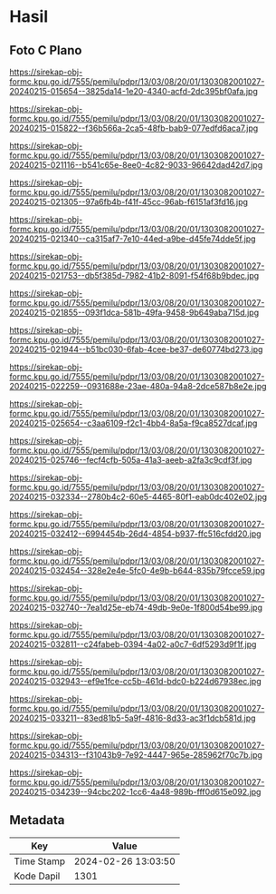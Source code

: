 # Hasil

## Foto C Plano

https://sirekap-obj-formc.kpu.go.id/7555/pemilu/pdpr/13/03/08/20/01/1303082001027-20240215-015654--3825da14-1e20-4340-acfd-2dc395bf0afa.jpg

https://sirekap-obj-formc.kpu.go.id/7555/pemilu/pdpr/13/03/08/20/01/1303082001027-20240215-015822--f36b566a-2ca5-48fb-bab9-077edfd6aca7.jpg

https://sirekap-obj-formc.kpu.go.id/7555/pemilu/pdpr/13/03/08/20/01/1303082001027-20240215-021116--b541c65e-8ee0-4c82-9033-96642dad42d7.jpg

https://sirekap-obj-formc.kpu.go.id/7555/pemilu/pdpr/13/03/08/20/01/1303082001027-20240215-021305--97a6fb4b-f41f-45cc-96ab-f6151af3fd16.jpg

https://sirekap-obj-formc.kpu.go.id/7555/pemilu/pdpr/13/03/08/20/01/1303082001027-20240215-021340--ca315af7-7e10-44ed-a9be-d45fe74dde5f.jpg

https://sirekap-obj-formc.kpu.go.id/7555/pemilu/pdpr/13/03/08/20/01/1303082001027-20240215-021753--db5f385d-7982-41b2-8091-f54f68b9bdec.jpg

https://sirekap-obj-formc.kpu.go.id/7555/pemilu/pdpr/13/03/08/20/01/1303082001027-20240215-021855--093f1dca-581b-49fa-9458-9b649aba715d.jpg

https://sirekap-obj-formc.kpu.go.id/7555/pemilu/pdpr/13/03/08/20/01/1303082001027-20240215-021944--b51bc030-6fab-4cee-be37-de60774bd273.jpg

https://sirekap-obj-formc.kpu.go.id/7555/pemilu/pdpr/13/03/08/20/01/1303082001027-20240215-022259--0931688e-23ae-480a-94a8-2dce587b8e2e.jpg

https://sirekap-obj-formc.kpu.go.id/7555/pemilu/pdpr/13/03/08/20/01/1303082001027-20240215-025654--c3aa6109-f2c1-4bb4-8a5a-f9ca8527dcaf.jpg

https://sirekap-obj-formc.kpu.go.id/7555/pemilu/pdpr/13/03/08/20/01/1303082001027-20240215-025746--fecf4cfb-505a-41a3-aeeb-a2fa3c9cdf3f.jpg

https://sirekap-obj-formc.kpu.go.id/7555/pemilu/pdpr/13/03/08/20/01/1303082001027-20240215-032334--2780b4c2-60e5-4465-80f1-eab0dc402e02.jpg

https://sirekap-obj-formc.kpu.go.id/7555/pemilu/pdpr/13/03/08/20/01/1303082001027-20240215-032412--6994454b-26d4-4854-b937-ffc516cfdd20.jpg

https://sirekap-obj-formc.kpu.go.id/7555/pemilu/pdpr/13/03/08/20/01/1303082001027-20240215-032454--328e2e4e-5fc0-4e9b-b644-835b79fcce59.jpg

https://sirekap-obj-formc.kpu.go.id/7555/pemilu/pdpr/13/03/08/20/01/1303082001027-20240215-032740--7ea1d25e-eb74-49db-9e0e-1f800d54be99.jpg

https://sirekap-obj-formc.kpu.go.id/7555/pemilu/pdpr/13/03/08/20/01/1303082001027-20240215-032811--c24fabeb-0394-4a02-a0c7-6df5293d9f1f.jpg

https://sirekap-obj-formc.kpu.go.id/7555/pemilu/pdpr/13/03/08/20/01/1303082001027-20240215-032943--ef9e1fce-cc5b-461d-bdc0-b224d67938ec.jpg

https://sirekap-obj-formc.kpu.go.id/7555/pemilu/pdpr/13/03/08/20/01/1303082001027-20240215-033211--83ed81b5-5a9f-4816-8d33-ac3f1dcb581d.jpg

https://sirekap-obj-formc.kpu.go.id/7555/pemilu/pdpr/13/03/08/20/01/1303082001027-20240215-034313--f31043b9-7e92-4447-965e-285962f70c7b.jpg

https://sirekap-obj-formc.kpu.go.id/7555/pemilu/pdpr/13/03/08/20/01/1303082001027-20240215-034239--94cbc202-1cc6-4a48-989b-fff0d615e092.jpg


## Metadata

| Key        | Value               |
| ---------- | ------------------- |
| Time Stamp | 2024-02-26 13:03:50 |
| Kode Dapil | 1301                |



